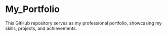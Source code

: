 # My_Portfolio
This GitHub repository serves as my professional portfolio, showcasing my skills, projects, and achievements. 
